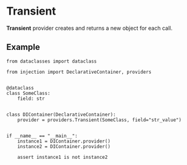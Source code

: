 # Transient

**Transient** provider creates and returns a new object for each call.

## Example

```python3
from dataclasses import dataclass

from injection import DeclarativeContainer, providers


@dataclass
class SomeClass:
    field: str


class DIContainer(DeclarativeContainer):
    provider = providers.Transient(SomeClass, field="str_value")


if __name__ == "__main__":
    instance1 = DIContainer.provider()
    instance2 = DIContainer.provider()

    assert instance1 is not instance2

```
